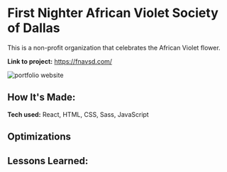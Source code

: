 # First Nighter African Violet Society of Dallas

This is a non-profit organization that celebrates the African Violet flower.

**Link to project:** https://fnavsd.com/

![portfolio website](/images/african-violet.webp)

## How It's Made:

**Tech used:** React, HTML, CSS, Sass, JavaScript

## Optimizations

## Lessons Learned:
